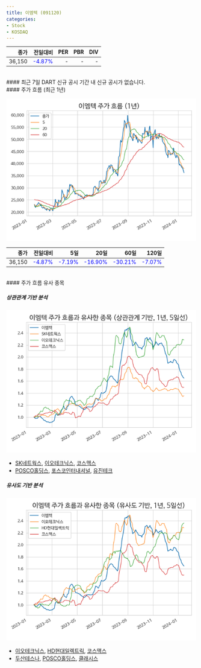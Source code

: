 ```yaml
---
title: 이엠텍 (091120)
categories:
- Stock
- KOSDAQ
---
```


|**종가**|**전일대비**|**PER**|**PBR**|**DIV**|
|---:|-------:|--:|--:|--:|
|36,150|<span style="color: blue">-4.87%</span>|-|-|-|

<!-- more -->

<br>
#### 최근 7일 DART 신규 공시
기간 내 신규 공시가 없습니다.

<br>
#### 주가 흐름 (최근 1년)

![091120](/assets/images/stock/091120.png)

|**종가**|**전일대비**|**5일**|**20일**|**60일**|**120일**|
|---:|-------:|--:|---:|---:|----:|
|36,150|<span style="color: blue">-4.87%</span>|<span style="color: blue">-7.19%</span>|<span style="color: blue">-16.90%</span>|<span style="color: blue">-30.21%</span>|<span style="color: blue">-7.07%</span>|

<br>
#### 주가 흐름 유사 종목

##### 상관관계 기반 분석

![091120](/assets/images/stock/091120_corr.png)
- [SK네트웍스](/001740/), [이오테크닉스](/039030/), [코스맥스](/192820/)
- [POSCO홀딩스](/005490/), [포스코인터내셔널](/047050/), [유진테크](/084370/)

##### 유사도 기반 분석

![091120](/assets/images/stock/091120_sim.png)
- [이오테크닉스](/039030/), [HD현대일렉트릭](/267260/), [코스맥스](/192820/)
- [두산테스나](/131970/), [POSCO홀딩스](/005490/), [클래시스](/214150/)
